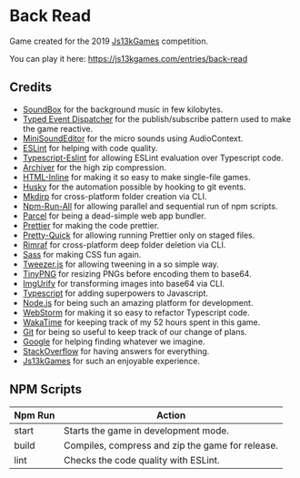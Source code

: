 # Back Read

Game created for the 2019 [Js13kGames](https://js13kgames.com/) competition.

You can play it here: <https://js13kgames.com/entries/back-read>

## Credits

- [SoundBox](https://sb.bitsnbites.eu/) for the background music in few kilobytes.
- [Typed Event Dispatcher](https://github.com/felladrin/typed-event-dispatcher) for the publish/subscribe pattern used to make the game reactive.
- [MiniSoundEditor](https://xem.github.io/MiniSoundEditor/) for the micro sounds using AudioContext.
- [ESLint](https://eslint.org/) for helping with code quality.
- [Typescript-Eslint](https://github.com/typescript-eslint/typescript-eslint) for allowing ESLint evaluation over Typescript code.
- [Archiver](https://github.com/archiverjs/node-archiver) for the high zip compression.
- [HTML-Inline](https://github.com/substack/html-inline) for making it so easy to make single-file games.
- [Husky](https://github.com/typicode/husky) for the automation possible by hooking to git events.
- [Mkdirp](https://github.com/substack/node-mkdirp) for cross-platform folder creation via CLI.
- [Npm-Run-All](https://github.com/mysticatea/npm-run-all) for allowing parallel and sequential run of npm scripts.
- [Parcel](https://github.com/parcel-bundler/parcel) for being a dead-simple web app bundler.
- [Prettier](https://prettier.io) for making the code prettier.
- [Pretty-Quick](https://github.com/azz/pretty-quick) for allowing running Prettier only on staged files.
- [Rimraf](https://github.com/isaacs/rimraf) for cross-platform deep folder deletion via CLI.
- [Sass](https://github.com/sass/sass) for making CSS fun again.
- [Tweezer.js](https://github.com/jaxgeller/tweezer.js) for allowing tweening in a so simple way.
- [TinyPNG](https://tinypng.com/) for resizing PNGs before encoding them to base64.
- [ImgUrify](https://github.com/asbjornenge/imgurify) for transforming images into base64 via CLI.
- [Typescript](https://www.typescriptlang.org/) for adding superpowers to Javascript.
- [Node.js](https://nodejs.org/) for being such an amazing platform for development.
- [WebStorm](https://www.jetbrains.com/webstorm/) for making it so easy to refactor Typescript code.
- [WakaTime](https://wakatime.com/) for keeping track of my 52 hours spent in this game.
- [Git](https://git-scm.com/) for being so useful to keep track of our change of plans.
- [Google](https://www.google.com/) for helping finding whatever we imagine.
- [StackOverflow](https://stackoverflow.com/) for having answers for everything.
- [Js13kGames](https://js13kgames.com/) for such an enjoyable experience.

## NPM Scripts

| Npm Run | Action                                           |
| ------- | ------------------------------------------------ |
| start   | Starts the game in development mode.             |
| build   | Compiles, compress and zip the game for release. |
| lint    | Checks the code quality with ESLint.             |
